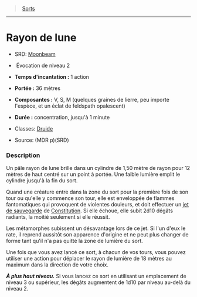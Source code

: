 ﻿> [Sorts](hd_spells.md)

---

# Rayon de lune

- SRD: [Moonbeam](srd_spells_moonbeam.md)

-  Évocation de niveau 2

- **Temps d'incantation :** 1 action

- **Portée :** 36 mètres

- **Composantes :** V, S, M (quelques graines de lierre, peu importe l'espèce, et un éclat de feldspath opalescent)</Components-->

- **Durée :** concentration, jusqu'à 1 minute

- Classes: [Druide](hd_druid.md)

- Source: (MDR p)(SRD)

### Description

Un pâle rayon de lune brille dans un cylindre de 1,50 mètre de rayon pour 12 mètres de haut centré sur un point à portée. Une faible lumière emplit le cylindre jusqu'à la fin du sort.

Quand une créature entre dans la zone du sort pour la première fois de son tour ou qu'elle y commence son tour, elle est enveloppée de flammes fantomatiques qui provoquent de violentes douleurs, et doit effectuer un [jet de sauvegarde](hd_abilities_jets_de_sauvegarde.md) de [Constitution](hd_abilities_constitution.md). Si elle échoue, elle subit 2d10 dégâts radiants, la moitié seulement si elle réussit.

Les métamorphes subissent un désavantage lors de ce jet. Si l'un d'eux le rate, il reprend aussitôt son apparence d'origine et ne peut plus changer de forme tant qu'il n'a pas quitté la zone de lumière du sort.

Une fois que vous avez lancé ce sort, à chacun de vos tours, vous pouvez utiliser une action pour déplacer le rayon de lumière de 18 mètres au maximum dans la direction de votre choix.

**_À plus haut niveau._** Si vous lancez ce sort en utilisant un emplacement de niveau 3 ou supérieur, les dégâts augmentent de 1d10 par niveau au-delà du niveau 2.

